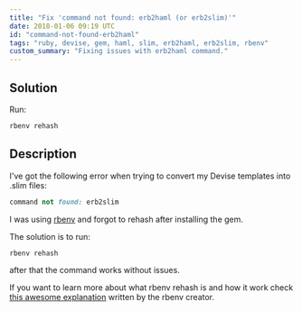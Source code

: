 ```yaml
---
title: "Fix 'command not found: erb2haml (or erb2slim)'"
date: 2018-01-06 09:19 UTC
id: "command-not-found-erb2haml"
tags: "ruby, devise, gem, haml, slim, erb2haml, erb2slim, rbenv"
custom_summary: "Fixing issues with erb2haml command."
---
```


## Solution

Run:

```ruby
rbenv rehash
```

## Description

I've got the following error when trying to convert my Devise templates into .slim files:

```ruby
command not found: erb2slim
```

I was using <a href="https://github.com/rbenv/rbenv" target="_blank">rbenv</a> and forgot to rehash after installing the gem.

The solution is to run:

```ruby
rbenv rehash
```

after that the command works without issues.

If you want to learn more about what rbenv rehash is and how it work check <a href="https://stackoverflow.com/questions/9394338/how-do-rvm-and-rbenv-actually-work" target="_blank">this awesome explanation</a> written by the rbenv creator.
